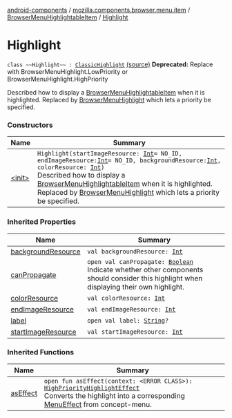 [android-components](../../../index.md) / [mozilla.components.browser.menu.item](../../index.md) / [BrowserMenuHighlightableItem](../index.md) / [Highlight](./index.md)

# Highlight

`class ~~Highlight~~ : `[`ClassicHighlight`](../../../mozilla.components.browser.menu/-browser-menu-highlight/-classic-highlight/index.md) [(source)](https://github.com/mozilla-mobile/android-components/blob/master/components/browser/menu/src/main/java/mozilla/components/browser/menu/item/BrowserMenuHighlightableItem.kt#L180)
**Deprecated:** Replace with BrowserMenuHighlight.LowPriority or BrowserMenuHighlight.HighPriority

Described how to display a [BrowserMenuHighlightableItem](../index.md) when it is highlighted.
Replaced by [BrowserMenuHighlight](../../../mozilla.components.browser.menu/-browser-menu-highlight/index.md) which lets a priority be specified.

### Constructors

| Name | Summary |
|---|---|
| [&lt;init&gt;](-init-.md) | `Highlight(startImageResource: `[`Int`](https://kotlinlang.org/api/latest/jvm/stdlib/kotlin/-int/index.html)` = NO_ID, endImageResource: `[`Int`](https://kotlinlang.org/api/latest/jvm/stdlib/kotlin/-int/index.html)` = NO_ID, backgroundResource: `[`Int`](https://kotlinlang.org/api/latest/jvm/stdlib/kotlin/-int/index.html)`, colorResource: `[`Int`](https://kotlinlang.org/api/latest/jvm/stdlib/kotlin/-int/index.html)`)`<br>Described how to display a [BrowserMenuHighlightableItem](../index.md) when it is highlighted. Replaced by [BrowserMenuHighlight](../../../mozilla.components.browser.menu/-browser-menu-highlight/index.md) which lets a priority be specified. |

### Inherited Properties

| Name | Summary |
|---|---|
| [backgroundResource](../../../mozilla.components.browser.menu/-browser-menu-highlight/-classic-highlight/background-resource.md) | `val backgroundResource: `[`Int`](https://kotlinlang.org/api/latest/jvm/stdlib/kotlin/-int/index.html) |
| [canPropagate](../../../mozilla.components.browser.menu/-browser-menu-highlight/-classic-highlight/can-propagate.md) | `open val canPropagate: `[`Boolean`](https://kotlinlang.org/api/latest/jvm/stdlib/kotlin/-boolean/index.html)<br>Indicate whether other components should consider this highlight when displaying their own highlight. |
| [colorResource](../../../mozilla.components.browser.menu/-browser-menu-highlight/-classic-highlight/color-resource.md) | `val colorResource: `[`Int`](https://kotlinlang.org/api/latest/jvm/stdlib/kotlin/-int/index.html) |
| [endImageResource](../../../mozilla.components.browser.menu/-browser-menu-highlight/-classic-highlight/end-image-resource.md) | `val endImageResource: `[`Int`](https://kotlinlang.org/api/latest/jvm/stdlib/kotlin/-int/index.html) |
| [label](../../../mozilla.components.browser.menu/-browser-menu-highlight/-classic-highlight/label.md) | `open val label: `[`String`](https://kotlinlang.org/api/latest/jvm/stdlib/kotlin/-string/index.html)`?` |
| [startImageResource](../../../mozilla.components.browser.menu/-browser-menu-highlight/-classic-highlight/start-image-resource.md) | `val startImageResource: `[`Int`](https://kotlinlang.org/api/latest/jvm/stdlib/kotlin/-int/index.html) |

### Inherited Functions

| Name | Summary |
|---|---|
| [asEffect](../../../mozilla.components.browser.menu/-browser-menu-highlight/-classic-highlight/as-effect.md) | `open fun asEffect(context: <ERROR CLASS>): `[`HighPriorityHighlightEffect`](../../../mozilla.components.concept.menu.candidate/-high-priority-highlight-effect/index.md)<br>Converts the highlight into a corresponding [MenuEffect](../../../mozilla.components.concept.menu.candidate/-menu-effect.md) from concept-menu. |
